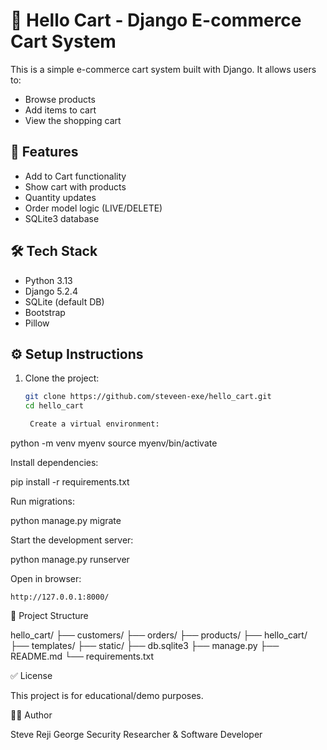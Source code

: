 # 🛒 Hello Cart - Django E-commerce Cart System

This is a simple e-commerce cart system built with Django. It allows users to:
- Browse products
- Add items to cart
- View the shopping cart

## 🚀 Features

- Add to Cart functionality
- Show cart with products
- Quantity updates
- Order model logic (LIVE/DELETE)
- SQLite3 database

## 🛠️ Tech Stack

- Python 3.13
- Django 5.2.4
- SQLite (default DB)
- Bootstrap
- Pillow 

## ⚙️ Setup Instructions

1. Clone the project:
   ```bash
   git clone https://github.com/steveen-exe/hello_cart.git
   cd hello_cart

    Create a virtual environment:

python -m venv myenv
source myenv/bin/activate

Install dependencies:

pip install -r requirements.txt

Run migrations:

python manage.py migrate

Start the development server:

python manage.py runserver

Open in browser:

    http://127.0.0.1:8000/

📁 Project Structure

hello_cart/
├── customers/
├── orders/
├── products/
├── hello_cart/
├── templates/
├── static/
├── db.sqlite3
├── manage.py
├── README.md
└── requirements.txt

✅ License

This project is for educational/demo purposes.


🧑‍🎓 Author

Steve Reji George
Security Researcher & Software Developer

